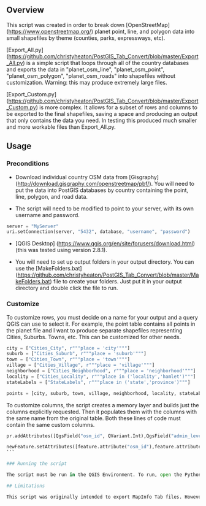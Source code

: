 ## Overview

This script was created in order to break down [OpenStreetMap] (https://www.openstreetmap.org/) planet point, line, and polygon data into small shapefiles by theme (counties, parks, expressways, etc).

[Export_All.py] (https://github.com/christyheaton/PostGIS_Tab_Convert/blob/master/Export_All.py) is a simple script that loops through all of the country databases and exports the data in "planet_osm_line", "planet_osm_point", "planet_osm_polygon", "planet_osm_roads" into shapefiles without customization. Warning: this may produce extremely large files.

[Export_Custom.py] (https://github.com/christyheaton/PostGIS_Tab_Convert/blob/master/Export_Custom.py) is more complex. It allows for a subset of rows and columns to be exported to the final shapefiles, saving a space and producing an output that only contains the data you need. In testing this produced much smaller and more workable files than Export_All.py.

## Usage

### Preconditions

- Download individual country OSM data from [Gisgraphy] (http://download.gisgraphy.com/openstreetmap/pbf/). You will need to put the data into PostGIS databases by country containing the point, line, polygon, and road data. 

- The script will need to be modified to point to your server, with its own username and password.

```python
server = "MyServer"
uri.setConnection(server, "5432", database, "username", "password")
```

- [QGIS Desktop] (https://www.qgis.org/en/site/forusers/download.html) (this was tested using version 2.8.1).

- You will need to set up output folders in your output directory. You can use the [MakeFolders.bat] (https://github.com/christyheaton/PostGIS_Tab_Convert/blob/master/MakeFolders.bat) file to create your folders. Just put it in your output directory and double click the file to run.

### Customize

To customize rows, you must decide on a name for your output and a query QGIS can use to select it. For example, the point table contains all points in the planet file and I want to produce separate shapefiles representing Cities, Suburbs. Towns, etc. This can be customized for other needs.

```python
city = ["Cities_City", r"""place = 'city'"""]
suburb = ["Cities_Suburb", r"""place = 'suburb'"""]
town = ["Cities_Town", r"""place = 'town'"""]
village = ["Cities_Village", r"""place = 'village'"""]
neighborhood = ["Cities_Neighborhood", r"""place = 'neighborhood'"""]
locality = ["Cities_Locality", r"""place in ('locality','hamlet')"""]
stateLabels = ["StateLabels", r"""place in ('state','province')"""]

points = [city, suburb, town, village, neighborhood, locality, stateLabels]
```

To customize columns, the script creates a memory layer and builds just the columns explicitly requested. Then it populates them with the columns with the same name from the original table. Both these lines of code must contain the same custom columns.

```python
pr.addAttributes([QgsField("osm_id", QVariant.Int),QgsField("admin_level", QVariant.String),QgsField("capital", QVariant.String),QgsField("name", QVariant.String),QgsField("place", QVariant.String),QgsField("population", QVariant.Int),QgsField("tags", QVariant.String)])
```

````python
newFeature.setAttributes([feature.attribute("osm_id"),feature.attribute("admin_level"),feature.attribute("capital"),feature.attribute("name"),feature.attribute("place"),feature.attribute("population"), feature.attribute("tags")])
```

### Running the script

The script must be run in the QGIS Environment. To run, open the Python console in QGIS. Click the Editor button and then the Open button. Nagavate to the script and click Open. Now you can run the script within this console.

## Limitations

This script was originally intended to export MapInfo Tab files. However, the script that does the conversion outputs an early version of Tab file and does not get projected correctly. The workaround is to convert to Esri Shapefile, then later conver to Mapinfo Tab using a modern conversion tool (FME/MapInfo Universal Translator).



